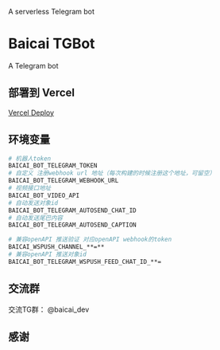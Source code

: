 A serverless Telegram bot

# Baicai TGBot

A Telegram bot

## 部署到 Vercel

[Vercel Deploy](https://vercel.com/import/project?template=https://github.com/clin003/telebot_app_serverless)

##  环境变量

```bash
# 机器人token
BAICAI_BOT_TELEGRAM_TOKEN
# 自定义 注册webhook url 地址（每次构建的时候注册这个地址，可留空）
BAICAI_BOT_TELEGRAM_WEBHOOK_URL
# 视频接口地址
BAICAI_BOT_VIDEO_API
# 自动发送对象id
BAICAI_BOT_TELEGRAM_AUTOSEND_CHAT_ID
# 自动发送尾巴内容
BAICAI_BOT_TELEGRAM_AUTOSEND_CAPTION

# 兼容openAPI 推送验证 对应openAPI webhook的token
BAICAI_WSPUSH_CHANNEL_**=**
# 兼容openAPI 推送对象id
BAICAI_BOT_TELEGRAM_WSPUSH_FEED_CHAT_ID_**=
```


##  交流群

交流TG群： @baicai_dev

##  感谢

